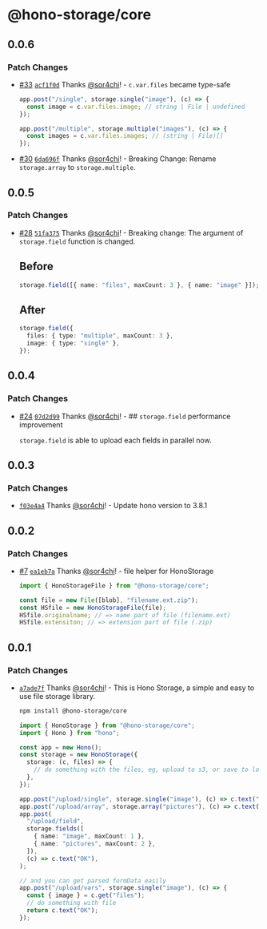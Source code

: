 # @hono-storage/core

## 0.0.6

### Patch Changes

- [#33](https://github.com/sor4chi/hono-storage/pull/33) [`acf1f0d`](https://github.com/sor4chi/hono-storage/commit/acf1f0de6d1c88224182ead9aff3578c5c8842d4) Thanks [@sor4chi](https://github.com/sor4chi)! - `c.var.files` became type-safe

  ```ts
  app.post("/single", storage.single("image"), (c) => {
    const image = c.var.files.image; // string | File | undefined
  });

  app.post("/multiple", storage.multiple("images"), (c) => {
    const images = c.var.files.images; // (string | File)[]
  });
  ```

- [#30](https://github.com/sor4chi/hono-storage/pull/30) [`6da696f`](https://github.com/sor4chi/hono-storage/commit/6da696f952a6bfeac95725bd077deebba9da8591) Thanks [@sor4chi](https://github.com/sor4chi)! - Breaking Change: Rename `storage.array` to `storage.multiple`.

## 0.0.5

### Patch Changes

- [#28](https://github.com/sor4chi/hono-storage/pull/28) [`51fa375`](https://github.com/sor4chi/hono-storage/commit/51fa3752a49ddb7403edb57b0f1a1feaf154978b) Thanks [@sor4chi](https://github.com/sor4chi)! - Breaking change: The argument of `storage.field` function is changed.

  ## Before

  ```ts
  storage.field([{ name: "files", maxCount: 3 }, { name: "image" }]);
  ```

  ## After

  ```ts
  storage.field({
    files: { type: "multiple", maxCount: 3 },
    image: { type: "single" },
  });
  ```

## 0.0.4

### Patch Changes

- [#24](https://github.com/sor4chi/hono-storage/pull/24) [`07d2d99`](https://github.com/sor4chi/hono-storage/commit/07d2d99cdf20a1694cc03c965da773754ad6fa61) Thanks [@sor4chi](https://github.com/sor4chi)! - ## `storage.field` performance improvement

  `storage.field` is able to upload each fields in parallel now.

## 0.0.3

### Patch Changes

- [`f03e4a4`](https://github.com/sor4chi/hono-storage/commit/f03e4a41d705fa8883cef1dce85784825ea05eae) Thanks [@sor4chi](https://github.com/sor4chi)! - Update hono version to 3.8.1

## 0.0.2

### Patch Changes

- [#7](https://github.com/sor4chi/hono-storage/pull/7) [`ea1eb7a`](https://github.com/sor4chi/hono-storage/commit/ea1eb7a533b8ba3d08acc80f92b8153a9048bfc9) Thanks [@sor4chi](https://github.com/sor4chi)! - file helper for HonoStorage

  ```ts
  import { HonoStorageFile } from "@hono-storage/core";

  const file = new File([blob], "filename.ext.zip");
  const HSfile = new HonoStorageFile(file);
  HSfile.originalname; // => name part of file (filename.ext)
  HSfile.extensiton; // => extension part of file (.zip)
  ```

## 0.0.1

### Patch Changes

- [`a7ade7f`](https://github.com/sor4chi/hono-storage/commit/a7ade7f3bb67cbf3b70efbdf91e9260043413f16) Thanks [@sor4chi](https://github.com/sor4chi)! - This is Hono Storage, a simple and easy to use file storage library.

  ```bash
  npm install @hono-storage/core
  ```

  ```ts
  import { HonoStorage } from "@hono-storage/core";
  import { Hono } from "hono";

  const app = new Hono();
  const storage = new HonoStorage({
    storage: (c, files) => {
      // do something with the files, eg, upload to s3, or save to local, etc.
    },
  });

  app.post("/upload/single", storage.single("image"), (c) => c.text("OK"));
  app.post("/upload/array", storage.array("pictures"), (c) => c.text("OK"));
  app.post(
    "/upload/field",
    storage.fields([
      { name: "image", maxCount: 1 },
      { name: "pictures", maxCount: 2 },
    ]),
    (c) => c.text("OK"),
  );

  // and you can get parsed formData easily
  app.post("/upload/vars", storage.single("image"), (c) => {
    const { image } = c.get("files");
    // do something with file
    return c.text("OK");
  });
  ```
